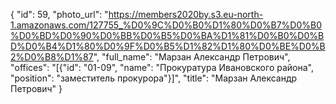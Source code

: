 {
    "id": 59,
    "photo_url": "https://members2020by.s3.eu-north-1.amazonaws.com/127755_%D0%9C%D0%B0%D1%80%D0%B7%D0%B0%D0%BD%D0%90%D0%BB%D0%B5%D0%BA%D1%81%D0%B0%D0%BD%D0%B4%D1%80%D0%9F%D0%B5%D1%82%D1%80%D0%BE%D0%B2%D0%B8%D1%87",
    "full_name": "Марзан Александр Петрович",
    "offices": "[{\"id\": \"01-09\", \"name\": \"Прокуратура Ивановского района\", \"position\": \"заместитель прокурора\"}]",
    "title": "Марзан Александр Петрович"
}
